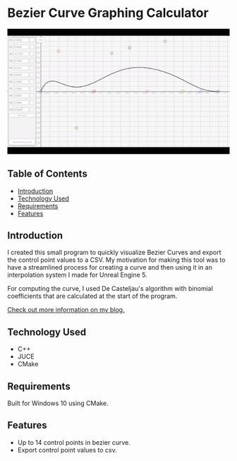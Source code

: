# Bezier Curve Graphing Calculator
![](https://github.com/Kotuon/math_tool/blob/main/math_tool_gif.gif)

## Table of Contents
* [Introduction](#introduction)
* [Technology Used](#technology-used)
* [Requirements](#requirements)
* [Features](#features)

## Introduction

I created this small program to quickly visualize Bezier Curves and export the control point values to a CSV. My motivation for making this tool was to have a streamlined process for creating a curve and then using it in an interpolation system I made for Unreal Engine 5. 

For computing the curve, I used De Casteljau's algorithm with binomial coefficients that are calculated at the start of the program.

[Check out more information on my blog.](https://www.kelsonwysocki.com/post/what-i-ve-been-doing-with-c)

## Technology Used
* C++
* JUCE
* CMake

## Requirements
Built for Windows 10 using CMake.

## Features
* Up to 14 control points in bezier curve.
* Export control point values to csv.
